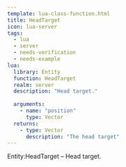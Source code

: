 ```yaml
---
template: lua-class-function.html
title: HeadTarget
icon: lua-server
tags:
  - lua
  - server
  - needs-verification
  - needs-example
lua:
  library: Entity
  function: HeadTarget
  realm: server
  description: "Head target."
  
  arguments:
    - name: "position"
      type: Vector
  returns:
    - type: Vector
      description: "The head target"
---
```


<div class="lua__search__keywords">
Entity:HeadTarget &#x2013; Head target.
</div>

